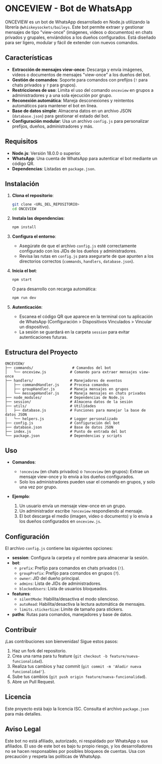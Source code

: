 # ONCEVIEW - Bot de WhatsApp

ONCEVIEW es un bot de WhatsApp desarrollado en Node.js utilizando la librería `@whiskeysockets/baileys`. Este bot permite extraer y gestionar mensajes de tipo "view-once" (imágenes, videos o documentos) en chats privados y grupales, enviándolos a los dueños configurados. Está diseñado para ser ligero, modular y fácil de extender con nuevos comandos.

## Características
- **Extracción de mensajes view-once**: Descarga y envía imágenes, videos o documentos de mensajes "view-once" a los dueños del bot.
- **Gestión de comandos**: Soporte para comandos con prefijos (`!` para chats privados y `?` para grupos).
- **Restricciones de uso**: Limita el uso del comando `onceview` en grupos a administradores y a una sola ejecución por grupo.
- **Reconexión automática**: Maneja desconexiones y reintentos automáticos para mantener el bot en línea.
- **Base de datos simple**: Almacena datos en un archivo JSON (`database.json`) para gestionar el estado del bot.
- **Configuración modular**: Usa un archivo `config.js` para personalizar prefijos, dueños, administradores y más.

## Requisitos
- **Node.js**: Versión 18.0.0 o superior.
- **WhatsApp**: Una cuenta de WhatsApp para autenticar el bot mediante un código QR.
- **Dependencias**: Listadas en `package.json`.

## Instalación
1. **Clona el repositorio**:
   ```bash
   git clone <URL_DEL_REPOSITORIO>
   cd ONCEVIEW
   ```

2. **Instala las dependencias**:
   ```bash
   npm install
   ```

3. **Configura el entorno**:
   - Asegúrate de que el archivo `config.js` esté correctamente configurado con los JIDs de los dueños y administradores.
   - Revisa las rutas en `config.js` para asegurarte de que apunten a los directorios correctos (`commands`, `handlers`, `database.json`).

4. **Inicia el bot**:
   ```bash
   npm start
   ```
   O para desarrollo con recarga automática:
   ```bash
   npm run dev
   ```

5. **Autenticación**:
   - Escanea el código QR que aparece en la terminal con tu aplicación de WhatsApp (Configuración > Dispositivos Vinculados > Vincular un dispositivo).
   - La sesión se guardará en la carpeta `session` para evitar autenticaciones futuras.

## Estructura del Proyecto
```
ONCEVIEW/
├── commands/                  # Comandos del bot
│   └── onceview.js           # Comando para extraer mensajes view-once
├── handlers/                 # Manejadores de eventos
│   ├── commandHandler.js     # Procesa comandos
│   ├── groupHandler.js       # Maneja mensajes en grupos
│   └── messageHandler.js     # Maneja mensajes en chats privados
├── node_modules/             # Dependencias de Node.js
├── session/                  # Almacena datos de la sesión
├── utils/                    # Utilidades
│   ├── database.js           # Funciones para manejar la base de datos JSON
│   └── helpers.js            # Logger personalizado
├── config.js                 # Configuración del bot
├── database.json             # Base de datos JSON
├── index.js                  # Punto de entrada del bot
└── package.json              # Dependencias y scripts
```

## Uso
- **Comandos**:
  - `!onceview` (en chats privados) o `?onceview` (en grupos): Extrae un mensaje view-once y lo envía a los dueños configurados.
  - Solo los administradores pueden usar el comando en grupos, y solo una vez por grupo.

- **Ejemplo**:
  1. Un usuario envía un mensaje view-once en un grupo.
  2. Un administrador escribe `?onceview` respondiendo al mensaje.
  3. El bot descarga el medio (imagen, video o documento) y lo envía a los dueños configurados en `onceview.js`.

## Configuración
El archivo `config.js` contiene las siguientes opciones:
- **session**: Configura la carpeta y el nombre para almacenar la sesión.
- **bot**:
  - `prefix`: Prefijo para comandos en chats privados (`!`).
  - `groupPrefix`: Prefijo para comandos en grupos (`?`).
  - `owner`: JID del dueño principal.
  - `admins`: Lista de JIDs de administradores.
  - `blockedUsers`: Lista de usuarios bloqueados.
- **features**:
  - `silentMode`: Habilita/desactiva el modo silencioso.
  - `autoRead`: Habilita/desactiva la lectura automática de mensajes.
  - `limits.stickerSize`: Límite de tamaño para stickers.
- **paths**: Rutas para comandos, manejadores y base de datos.

## Contribuir
¡Las contribuciones son bienvenidas! Sigue estos pasos:
1. Haz un fork del repositorio.
2. Crea una rama para tu feature (`git checkout -b feature/nueva-funcionalidad`).
3. Realiza tus cambios y haz commit (`git commit -m 'Añadir nueva funcionalidad'`).
4. Sube tus cambios (`git push origin feature/nueva-funcionalidad`).
5. Abre un Pull Request.

## Licencia
Este proyecto está bajo la licencia ISC. Consulta el archivo `package.json` para más detalles.

## Aviso Legal
Este bot no está afiliado, autorizado, ni respaldado por WhatsApp o sus afiliados. El uso de este bot es bajo tu propio riesgo, y los desarrolladores no se hacen responsables por posibles bloqueos de cuentas. Usa con precaución y respeta las políticas de WhatsApp.